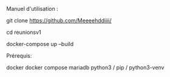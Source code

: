 Manuel d'utilisation :

git clone https://github.com/Meeeehddiiii/

cd reunionsv1

docker-compose up –build

Prérequis:

docker
docker compose
mariadb
python3 / pip / python3-venv
